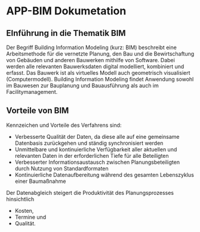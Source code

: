 # APP-BIM Dokumetation

## EInführung in die Thematik BIM

Der Begriff Building Information Modeling (kurz: BIM) beschreibt eine Arbeitsmethode für die vernetzte Planung, den Bau und die Bewirtschaftung von Gebäuden und anderen Bauwerken mithilfe von Software. Dabei werden alle relevanten Bauwerksdaten digital modelliert, kombiniert und erfasst. Das Bauwerk ist als virtuelles Modell auch geometrisch visualisiert (Computermodell). Building Information Modeling findet Anwendung sowohl im Bauwesen zur Bauplanung und Bauausführung als auch im Facilitymanagement.

## Vorteile von BIM

Kennzeichen und Vorteile des Verfahrens sind:

- Verbesserte Qualität der Daten, da diese alle auf eine gemeinsame Datenbasis zurückgehen und ständig synchronisiert werden
- Unmittelbare und kontinuierliche Verfügbarkeit aller aktuellen und relevanten Daten in der erforderlichen Tiefe für alle Beteiligten
- Verbesserter Informationsaustausch zwischen Planungsbeteiligten durch Nutzung von Standardformaten
- Kontinuierliche Datenaufbereitung während des gesamten Lebenszyklus einer Baumaßnahme

Der Datenabgleich steigert die Produktivität des Planungsprozesses hinsichtlich

- Kosten,
- Termine und
- Qualität.
